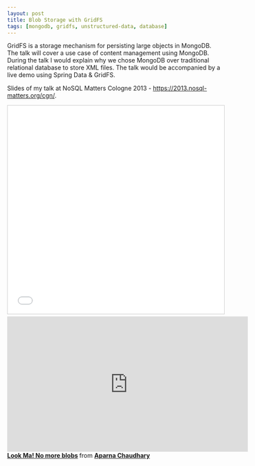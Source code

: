```yaml
---
layout: post
title: Blob Storage with GridFS
tags: [mongodb, gridfs, unstructured-data, database]
---
```


GridFS is a storage mechanism for persisting large objects in MongoDB. The talk will cover a use case of content management using MongoDB. During the talk I would explain why we chose MongoDB over traditional relational database to store XML files. The talk would be accompanied by a live demo using Spring Data & GridFS.


Slides of my talk at NoSQL Matters Cologne 2013 - https://2013.nosql-matters.org/cgn/.



<iframe src="//www.slideshare.net/slideshow/embed_code/key/PBbcdAa3NnrbS" width="595" height="485" frameborder="0" marginwidth="0" marginheight="0" scrolling="no" style="border:1px solid #CCC; border-width:1px; margin-bottom:5px; max-width: 100%;" allowfullscreen> </iframe> 


<iframe width="560" height="315" src="https://www.youtube.com/embed/uJYd4S_hxHA" frameborder="0" allow="accelerometer; autoplay; encrypted-media; gyroscope; picture-in-picture" allowfullscreen></iframe>

<div style="margin-bottom:5px"> <strong> <a href="//www.slideshare.net/aparnachaudhary/grid-fs-20279364" title="Look Ma! No more blobs" target="_blank">Look Ma! No more blobs</a> </strong> from <strong><a href="//www.slideshare.net/aparnachaudhary" target="_blank">Aparna Chaudhary</a></strong> </div>



